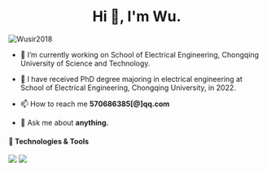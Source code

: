 <h1 align="center">Hi 👋, I'm Wu.</h1>
<p align="left"> <img src="https://komarev.com/ghpvc/?username=Wusir2018&label=Profile%20views&color=0e75b6&style=flat" alt="Wusir2018" /> </p>

- 🔭 I’m currently working on School of Electrical Engineering, Chongqing University of Science and Technology.

- 🚀 I have received PhD degree majoring in electrical engineering at School of Electrical Engineering, Chongqing University, in 2022.

- 📫 How to reach me **570686385[@]qq.com**

- 💬 Ask me about **anything.**



#### 🔧 Technologies & Tools

![](https://img.shields.io/badge/Code-Python-informational?style=flat&logo=Python&logoColor=white&color=0e75b6)
![](https://img.shields.io/badge/OS-Windows-informational?style=flat&logo=Windows&logoColor=white&color=0e75b6)







<!--
**Wusir2018/Wusir2018** is a ✨ _special_ ✨ repository because its `README.md` (this file) appears on your GitHub profile.

Here are some ideas to get you started:

- 🔭 I’m currently working on ...
- 🌱 I’m currently learning ...
- 👯 I’m looking to collaborate on ...
- 🤔 I’m looking for help with ...
- 💬 Ask me about ...
- 📫 How to reach me: ...
- 😄 Pronouns: ...
- ⚡ Fun fact: ...
-->
